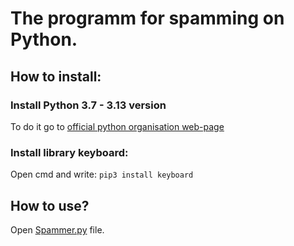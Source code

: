 # The programm for spamming on Python. 
## How to install:
### Install Python 3.7 - 3.13 version
To do it go to [official python organisation web-page](https://www.python.org/downloads/)
### Install library keyboard:
Open cmd and write:
```pip3 install keyboard```
## How to use?
Open [Spammer.py]([https://github.com/BlackPymer/-/blob/main/%D0%A1%D0%BF%D0%B0%D0%BC%D0%B0%D0%BB%D0%BA%D0%B0.py](https://github.com/BlackPymer/Spammer/blob/main/Spammer.py)) file.

   
